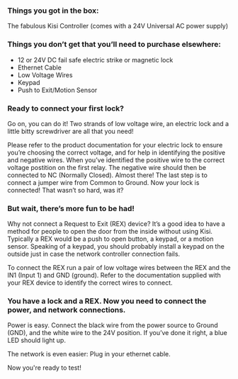 <h3>Things you got in the box:</h3>
The fabulous Kisi Controller (comes with a 24V Universal AC power supply)

<h3>Things you don’t get that you’ll need to purchase elsewhere:</h3>

* 12 or 24V DC fail safe electric strike or magnetic lock
* Ethernet Cable
* Low Voltage Wires
* Keypad
* Push to Exit/Motion Sensor

<h3>Ready to connect your first lock?</h3> Go on, you can do it! Two strands of low voltage wire, an electric lock and a little bitty screwdriver are all that you need!

Please refer to the product documentation for your electric lock to ensure you’re choosing the correct voltage, and for help in identifying the positive and negative  wires. When you’ve identified the positive wire to the correct voltage postition on the first relay. The negative wire should then be connected to NC (Normally Closed). Almost there! The last step is to connect a jumper wire from Common to Ground. Now your lock is connected! That wasn’t so hard, was it?

<h3>But wait, there’s more fun to be had!</h3>  

Why not connect a Request to Exit (REX) device? It’s a good idea to have a method for people to open the door from the inside without using Kisi. Typically a  REX would be a push to open button, a keypad, or a motion sensor. Speaking of a keypad, you should probably install a keypad on the outside just in case the network controller connection fails. 

To connect the REX run a pair of low voltage wires between the REX and the IN1 (Input 1) and GND (ground). Refer to the documentation supplied with your REX device to identify the correct wires to connect. 

<h3>You have a lock and a REX. Now you need to connect the power, and network connections.</h3>

Power is easy. Connect the black wire from the power source to Ground (GND), and the white wire to the 24V position. If you’ve done it right, a blue LED should light up.

The network is even easier: Plug in your ethernet cable. 

Now you're ready to test!
